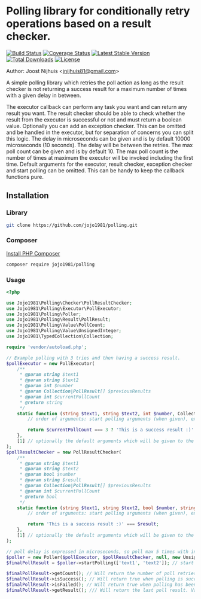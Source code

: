 Polling library for conditionally retry operations based on a result checker.
=====================

[![Build Status](https://travis-ci.com/jojo1981/polling.svg?branch=master)](https://travis-ci.com/jojo1981/polling)
[![Coverage Status](https://coveralls.io/repos/github/jojo1981/polling/badge.svg)](https://coveralls.io/github/jojo1981/polling)
[![Latest Stable Version](https://poser.pugx.org/jojo1981/polling/v/stable)](https://packagist.org/packages/jojo1981/polling)
[![Total Downloads](https://poser.pugx.org/jojo1981/polling/downloads)](https://packagist.org/packages/jojo1981/polling)
[![License](https://poser.pugx.org/jojo1981/polling/license)](https://packagist.org/packages/jojo1981/polling)

Author: Joost Nijhuis <[jnijhuis81@gmail.com](mailto:jnijhuis81@gmail.com)>

A simple polling library which retries the poll action as long as the result checker is not returning a success result for a maximum number of times with a given delay in between.

The executor callback can perform any task you want and can return any result you want.
The result checker should be able to check whether the result from the executor is successful or not and must return a boolean value.
Optionally you can add an exception checker. This can be omitted and be handled in the executor, but for separation of concerns you can split this logic.
The delay in microseconds can be given and is by default 10000 microseconds (10 seconds). The delay will be between the retries.
The max poll count can be given and is by default 10. The max poll count is the number of times at maximum the executor will be invoked including the first time.
Default arguments for the executor, result checker, exception checker and start polling can be omitted. This can be handy to keep the callback functions pure.

## Installation

### Library

```bash
git clone https://github.com/jojo1981/polling.git
```

### Composer

[Install PHP Composer](https://getcomposer.org/doc/00-intro.md)

```bash
composer require jojo1981/polling
```

### Usage

```php
<?php

use Jojo1981\Polling\Checker\PollResultChecker;
use Jojo1981\Polling\Executor\PollExecutor;
use Jojo1981\Polling\Poller;
use Jojo1981\Polling\Result\PollResult;
use Jojo1981\Polling\Value\PollCount;
use Jojo1981\Polling\Value\UnsignedInteger;
use Jojo1981\TypedCollection\Collection;

require 'vendor/autoload.php';

// Example polling with 3 tries and then having a success result.
$pollExecutor = new PollExecutor(
    /**
     * @param string $text1
     * @param string $text2
     * @param int $number
     * @param Collection|PollResult[] $previousResults
     * @param int $currentPollCount
     * @return string
     */
    static function (string $text1, string $text2, int $number, Collection $previousResults, int $currentPollCount): string {
        // order of arguments: start polling arguments (when given), executor arguments (when given), $previousResults and $currentPollCount.

        return $currentPollCount === 3 ? 'This is a success result :)' : 'We are not yet there :(';
    },
    [1] // optionally the default arguments which will be given to the poll executor callback
);
$pollResultChecker = new PollResultChecker(
    /**
     * @param string $text1
     * @param string $text2
     * @param bool $number
     * @param string $result
     * @param Collection|PollResult[] $previousResults
     * @param int $currentPollCount
     * @return bool
     */
    static function (string $text1, string $text2, bool $number, string $result, Collection $previousResults, int $currentPollCount): bool {
        // order of arguments: start polling arguments (when given), executor arguments (when given), $previousResults and $currentPollCount.

        return 'This is a success result :)' === $result;
    },
    [1] // optionally the default arguments which will be given to the poll result checker callback
);

// poll delay is expressed in microseconds, so poll max 5 times with in between 5 seconds delay.
$poller = new Poller($pollExecutor, $pollResultChecker, null, new UnsignedInteger(5000), new PollCount(5));
$finalPollResult = $poller->startPolling(['text1', 'text2']); // start polling with optionally some default arguments

$finalPollResult->getCount(); // Will return the number of poll retries including the first one. Value: 3 in this case.
$finalPollResult->isSuccess(); // Will return true when polling is succeeded. Value true in this case.
$finalPollResult->isFailed(); // Will return true when polling has been failed. Value false in this case.
$finalPollResult->getResult(); /// Will return the last poll result. Value 'This is a success result :)' in this case.
```
